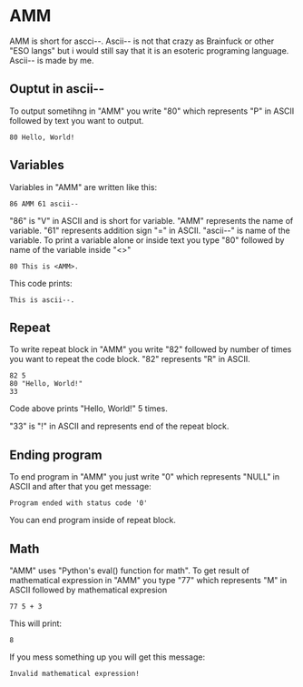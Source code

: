 # AMM
AMM is short for ascci--. Ascii-- is not that crazy as Brainfuck or other "ESO langs" but i would still say that it is an esoteric programing language. Ascii-- is made by me.

## Ouptut in ascii--
To output sometihng in "AMM" you write "80" which represents "P" in ASCII followed by text you want to output.

    80 Hello, World!
## Variables
Variables in "AMM" are written like this:

    86 AMM 61 ascii--
"86" is "V" in ASCII and is short for variable. "AMM" represents the name of variable. "61" represents addition sign "=" in ASCII. "ascii--" is name of the variable.
To print a variable alone or inside text you type "80" followed by name of the variable inside "<>"

    80 This is <AMM>.
This code prints:

    This is ascii--.
## Repeat
To write repeat block in "AMM" you write "82" followed by number of times you want to repeat the code block. "82" represents "R" in ASCII.

    82 5 
    80 "Hello, World!"
    33
Code above prints "Hello, World!" 5 times.

"33" is "!" in ASCII and represents end of the repeat block.

## Ending program
To end program in "AMM" you just write "0" which represents "NULL" in ASCII and after that you get message:

    Program ended with status code '0'

You can end program inside of repeat block.
## Math
"AMM" uses "Python's eval() function for math". To get result of mathematical expression in "AMM" you type "77" which represents "M" in ASCII followed by mathematical expresion

    77 5 + 3

This will print:

    8
If you mess something up you will get this message:

    Invalid mathematical expression!